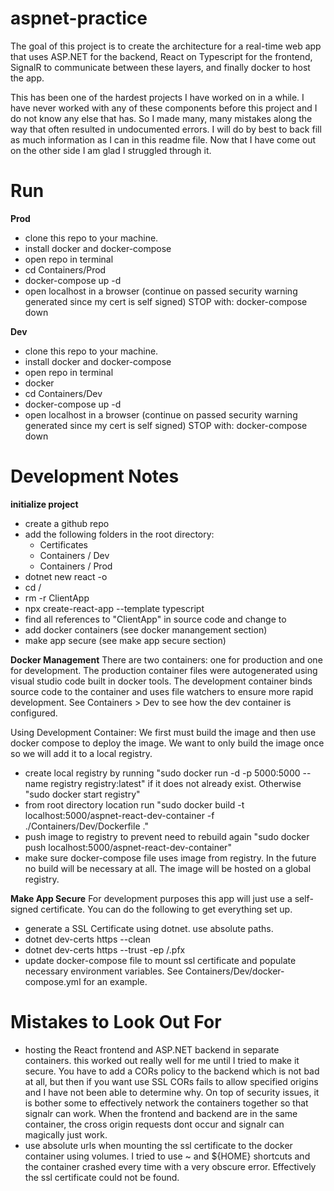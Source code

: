 # aspnet-practice
The goal of this project is to create the architecture for a real-time web app that uses ASP.NET for the backend, React on Typescript for the frontend, SignalR to communicate between these layers, and finally docker to host the app. 

This has been one of the hardest projects I have worked on in a while. I have never worked with any of these components before this project and I do not know any else that has. So I made many, many mistakes along the way that often resulted in undocumented errors. I will do by best to back fill as much information as I can in this readme file. Now that I have come out on the other side I am glad I struggled through it.

# Run 
**Prod**
* clone this repo to your machine.
* install docker and docker-compose
* open repo in terminal
* cd Containers/Prod
* docker-compose up -d
* open localhost in a browser (continue on passed security warning generated since my cert is self signed)
STOP with: docker-compose down 

**Dev**
* clone this repo to your machine.
* install docker and docker-compose
* open repo in terminal
* docker 
* cd Containers/Dev
* docker-compose up -d
* open localhost in a browser (continue on passed security warning generated since my cert is self signed)
STOP with: docker-compose down 

# Development Notes
**initialize project**
* create a github repo
* add the following folders in the root directory:
    * Certificates
    * Containers / Dev
    * Containers / Prod
* dotnet new react -o <project name>
* cd <project name>/
* rm -r ClientApp
* npx create-react-app <client name> --template typescript
* find all references to "ClientApp" in source code and change to <client name>
* add docker containers (see docker manangement section)
* make app secure (see make app secure section)


**Docker Management**
There are two containers: one for production and one for development. The production container files were autogenerated using visual studio code built in docker tools. The development container binds source code to the container and uses file watchers to ensure more rapid development. See Containers > Dev to see how the dev container is configured.

Using Development Container:
We first must build the image and then use docker compose to deploy the image. We want to only build the image once so we will add it to a local registry.
* create local registry by running "sudo docker run -d -p 5000:5000 --name registry registry:latest" if it does not already exist. Otherwise "sudo docker start registry"
* from root directory location run "sudo docker build -t localhost:5000/aspnet-react-dev-container -f ./Containers/Dev/Dockerfile ."
* push image to registry to prevent need to rebuild again "sudo docker push localhost:5000/aspnet-react-dev-container"
* make sure docker-compose file uses image from registry.
In the future no build will be necessary at all. The image will be hosted on a global registry. 

**Make App Secure**
For development purposes this app will just use a self-signed certificate. You can do the following to get everything set up.
* generate a SSL Certificate using dotnet. use absolute paths. 
* dotnet dev-certs https --clean
* dotnet dev-certs https --trust -ep <path to certificate>/<cert name>.pfx
* update docker-compose file to mount ssl certificate and populate necessary environment variables. See Containers/Dev/docker-compose.yml for an example.

# Mistakes to Look Out For
* hosting the React frontend and ASP.NET backend in separate containers. this worked out really well for me until I tried to make it secure. You have to add a CORs policy to the backend which is not bad at all, but then if you want use SSL CORs fails to allow specified origins and I have not been able to determine why. On top of security issues, it is bother some to effectively network the containers together so that signalr can work. When the frontend and backend are in the same container, the cross origin requests dont occur and signalr can magically just work.
* use absolute urls when mounting the ssl certificate to the docker container using volumes. I tried to use ~ and ${HOME} shortcuts and the container crashed every time with a very obscure error. Effectively the ssl certificate could not be found.
